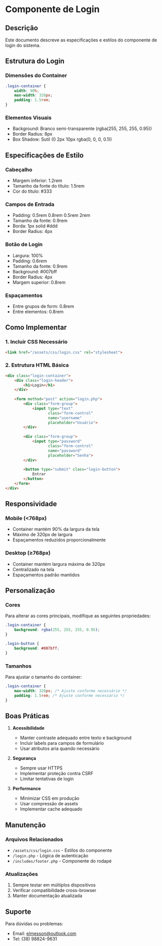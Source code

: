 # Componente de Login

## Descrição
Este documento descreve as especificações e estilos do componente de login do sistema.

## Estrutura do Login

### Dimensões do Container
```css
.login-container {
    width: 90%;
    max-width: 320px;
    padding: 1.5rem;
}
```

### Elementos Visuais
- Background: Branco semi-transparente (rgba(255, 255, 255, 0.95))
- Border Radius: 8px
- Box Shadow: Sutil (0 2px 10px rgba(0, 0, 0, 0.1))

## Especificações de Estilo

### Cabeçalho
- Margem inferior: 1.2rem
- Tamanho da fonte do título: 1.5rem
- Cor do título: #333

### Campos de Entrada
- Padding: 0.5rem 0.8rem 0.5rem 2rem
- Tamanho da fonte: 0.9rem
- Borda: 1px solid #ddd
- Border Radius: 4px

### Botão de Login
- Largura: 100%
- Padding: 0.6rem
- Tamanho da fonte: 0.9rem
- Background: #007bff
- Border Radius: 4px
- Margem superior: 0.8rem

### Espaçamentos
- Entre grupos de form: 0.8rem
- Entre elementos: 0.8rem

## Como Implementar

### 1. Incluir CSS Necessário
```html
<link href="/assets/css/login.css" rel="stylesheet">
```

### 2. Estrutura HTML Básica
```html
<div class="login-container">
    <div class="login-header">
        <h1>Login</h1>
    </div>
    
    <form method="post" action="login.php">
        <div class="form-group">
            <input type="text" 
                   class="form-control" 
                   name="username" 
                   placeholder="Usuário">
        </div>
        
        <div class="form-group">
            <input type="password" 
                   class="form-control" 
                   name="password" 
                   placeholder="Senha">
        </div>
        
        <button type="submit" class="login-button">
            Entrar
        </button>
    </form>
</div>
```

## Responsividade

### Mobile (<768px)
- Container mantém 90% da largura da tela
- Máximo de 320px de largura
- Espaçamentos reduzidos proporcionalmente

### Desktop (≥768px)
- Container mantém largura máxima de 320px
- Centralizado na tela
- Espaçamentos padrão mantidos

## Personalização

### Cores
Para alterar as cores principais, modifique as seguintes propriedades:
```css
.login-container {
    background: rgba(255, 255, 255, 0.95);
}

.login-button {
    background: #007bff;
}
```

### Tamanhos
Para ajustar o tamanho do container:
```css
.login-container {
    max-width: 320px; /* Ajuste conforme necessário */
    padding: 1.5rem; /* Ajuste conforme necessário */
}
```

## Boas Práticas

1. **Acessibilidade**
   - Manter contraste adequado entre texto e background
   - Incluir labels para campos de formulário
   - Usar atributos aria quando necessário

2. **Segurança**
   - Sempre usar HTTPS
   - Implementar proteção contra CSRF
   - Limitar tentativas de login

3. **Performance**
   - Minimizar CSS em produção
   - Usar compressão de assets
   - Implementar cache adequado

## Manutenção

### Arquivos Relacionados
- `/assets/css/login.css` - Estilos do componente
- `/login.php` - Lógica de autenticação
- `/includes/footer.php` - Componente do rodapé

### Atualizações
1. Sempre testar em múltiplos dispositivos
2. Verificar compatibilidade cross-browser
3. Manter documentação atualizada

## Suporte
Para dúvidas ou problemas:
- Email: elmesson@outlook.com
- Tel: (38) 98824-9631
